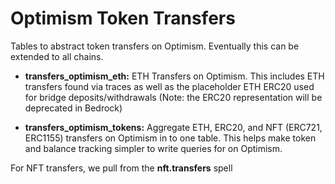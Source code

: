 # Optimism Token Transfers
Tables to abstract token transfers on Optimism. Eventually this can be extended to all chains.

- **transfers_optimism_eth:** ETH Transfers on Optimism. This includes ETH transfers found via traces as well as the placeholder ETH ERC20 used for bridge deposits/withdrawals (Note: the ERC20 representation will be deprecated in Bedrock)

- **transfers_optimism_tokens:** Aggregate ETH, ERC20, and NFT (ERC721, ERC1155) transfers on Optimism in to one table. This helps make token and balance tracking simpler to write queries for on Optimism.

For NFT transfers, we pull from the **nft.transfers** spell